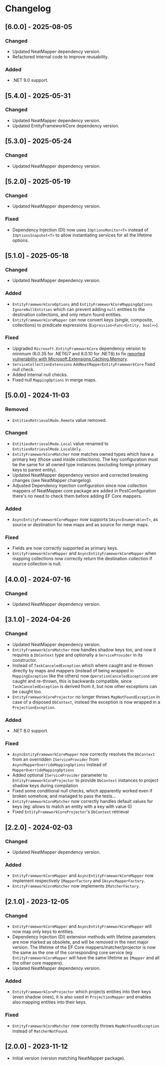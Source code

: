 # Changelog

## [6.0.0] - 2025-08-05

### Changed

- Updated NeatMapper dependency version.
- Refactored internal code to improve reusability.

### Added

- .NET 9.0 support.


## [5.4.0] - 2025-05-31

### Changed

- Updated NeatMapper dependency version.
- Updated EntityFrameworkCore dependency version.


## [5.3.0] - 2025-05-24

### Changed

- Updated NeatMapper dependency version.


## [5.2.0] - 2025-05-19

### Changed

- Updated NeatMapper dependency version.

### Fixed

- Dependency Injection (DI) now uses `IOptionsMonitor<T>` instead of `IOptionsSnapshot<T>` to allow instantiating services for all the lifetime options.


## [5.1.0] - 2025-05-18

### Changed

- Updated NeatMapper dependency version.

### Added

- `EntityFrameworkCoreOptions` and `EntityFrameworkCoreMappingOptions` `IgnoreNullEntities` which can prevent adding `null` entities to the destination collections, and only return found entities.
- `EntityFrameworkCoreMapper` can now convert keys (single, composite, collections) to predicate expressions (`Expression<Func<Entity, bool>>`).

### Fixed

- Upgraded `Microsoft.EntityFrameworkCore` dependency version to minimum (6.0.35 for .NET6/7 and 8.0.10 for .NET8) to fix [reported vulnerability with Microsoft.Extensions.Caching.Memory](https://github.com/advisories/GHSA-qj66-m88j-hmgj).
- `ServiceCollectionExtensions` `AddNeatMapperEntityFrameworkCore` fixed null check.
- Added internal null checks.
- Fixed null `MappingOptions` in merge maps.


## [5.0.0] - 2024-11-03

### Removed

- `EntitiesRetrievalMode.Remote` value removed.

### Changed

- `EntitiesRetrievalMode.Local` value renamed to `EntitiesRetrievalMode.LocalOnly`.
- `EntityFrameworkCoreMatcher` now matches owned types which have a primary key (those used inside collections). The key configuration must be the same for all owned type instances (excluding foreign primary keys to parent entity).
- Updated NeatMapper dependency version and corrected breaking changes (see NeatMapper changelog).
- Adjusted Dependency Injection configuration since now collection mappers of NeatMapper core package are added in PostConfiguration there's no need to check them before adding EF Core mappers.

### Added

- `AsyncEntityFrameworkCoreMapper` now supports `IAsyncEnumerable<T>`, as source or destination for new maps and as source for merge maps.

### Fixed

- Fields are now correctly supported as primary keys.
- `EntityFrameworkCoreMapper` and `AsyncEntityFrameworkCoreMapper` when mapping collections now correctly return the destination collection if source collection is null.


## [4.0.0] - 2024-07-16

### Changed

- Updated NeatMapper dependency version.


## [3.1.0] - 2024-04-26

### Changed

- Updated NeatMapper dependency version.
- `EntityFrameworkCoreMatcher` now handles shadow keys too, and now it requires a `DbContext` type and optionally a `ServiceProvider` in its constructor.
- Instead of `TaskCanceledException` which where caught and re-thrown directly by maps and mappers (instead of being wrapped in `MappingException` like the others) now `OperationCanceledException`s are caught and re-thrown, this is backwards compatible, since `TaskCanceledException` is derived from it, but now other exceptions can be caught too.
- `EntityFrameworkCoreProjector` no longer throws `MapNotFoundException` in case of a disposed `DbContext`, instead the exception is now wrapped in a `ProjectionException`.

### Added

- .NET 8.0 support.

### Fixed

- `AsyncEntityFrameworkCoreMapper` now correctly resolves the `DbContext` from an overridden `IServiceProvider` from `AsyncMapperOverrideMappingOptions` instead of `MapperOverrideMappingOptions`
- Added optional `IServiceProvider` parameter to `EntityFrameworkCoreProjector` to provide `DbContext` instances to project shadow keys during compilation
- Fixed some conditional null checks, which apparently worked even if broken somehow, and managed to pass the tests...
- `EntityFrameworkCoreMatcher` now correctly handles default values for keys (eg: allows to match an entity with a key with value 0)
- Fixed `EntityFrameworkCoreProjector`'s `DbContext` retrieval


## [2.2.0] - 2024-02-03

### Changed

- Updated NeatMapper dependency version.

### Added

- `EntityFrameworkCoreMapper` and `AsyncEntityFrameworkCoreMapper` now implement respectively `IMapperFactory` and `IAsyncMapperFactory`.
- `EntityFrameworkCoreMatcher` now implements `IMatcherFactory`.


## [2.1.0] - 2023-12-05

### Changed

- `EntityFrameworkCoreMapper` and `AsyncEntityFrameworkCoreMapper` will now map only keys to entities.
- Dependency Injection (DI) extension methods with lifetime parameters are now marked as obsolete, and will be removed in the next major version. The lifetime of the EF Core mappers/matcher/projector is now the same as the one of the corresponding core service (eg: `EntityFrameworkCoreMapper` will have the same lifetime as `IMapper` and all the other core mappers).
- Updated NeatMapper dependency version.

### Added

- `EntityFrameworkCoreProjector` which projects entities into their keys (even shadow ones), it is also used in `ProjectionMapper` and enables also mapping entities into their keys.

### Fixed

- `EntityFrameworkCoreMatcher` now correctly throws `MapNotFoundException` instead of `MatcherNotFound`.


## [2.0.0] - 2023-11-12

- Initial version (version matching NeatMapper package).